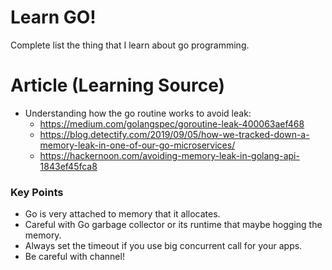 # Learn GO!

Complete list the thing that I learn about go programming. 

# Article (Learning Source)

* Understanding how the go routine works to avoid leak:
  * https://medium.com/golangspec/goroutine-leak-400063aef468
  * https://blog.detectify.com/2019/09/05/how-we-tracked-down-a-memory-leak-in-one-of-our-go-microservices/
  * https://hackernoon.com/avoiding-memory-leak-in-golang-api-1843ef45fca8
 
### Key Points
 
 - Go is very attached to memory that it allocates.
 - Careful with Go garbage collector or its runtime that maybe hogging the memory.
 - Always set the timeout if you use big concurrent call for your apps.
 - Be careful with channel! 
